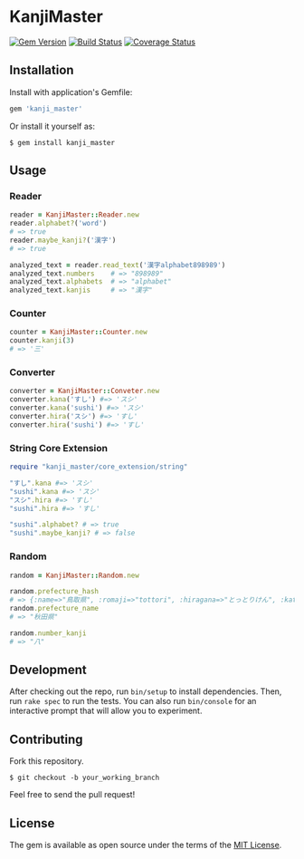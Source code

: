 # KanjiMaster

[![Gem Version](https://badge.fury.io/rb/kanji_master.svg)](https://badge.fury.io/rb/kanji_master)
[![Build Status](https://travis-ci.org/ToUMenu/kanji-master.svg?branch=master)](https://travis-ci.org/ToUMenu/kanji-master)
[![Coverage Status](https://coveralls.io/repos/github/ToUMenu/kanji-master/badge.svg?branch=master)](https://coveralls.io/github/ToUMenu/kanji-master?branch=master)

## Installation

Install with application's Gemfile:

```ruby
gem 'kanji_master'
```

Or install it yourself as:

```shell
$ gem install kanji_master
```

## Usage

### Reader

```ruby
reader = KanjiMaster::Reader.new
reader.alphabet?('word')
# => true
reader.maybe_kanji?('漢字')
# => true

analyzed_text = reader.read_text('漢字alphabet898989')
analyzed_text.numbers    # => "898989"
analyzed_text.alphabets  # => "alphabet"
analyzed_text.kanjis     # => "漢字"
```

### Counter

```ruby
counter = KanjiMaster::Counter.new
counter.kanji(3)
# => '三'
```

### Converter

```ruby
converter = KanjiMaster::Conveter.new
converter.kana('すし') #=> 'スシ'
converter.kana('sushi') #=> 'スシ'
converter.hira('スシ') #=> 'すし'
converter.hira('sushi') #=> 'すし'
```

### String Core Extension

```ruby
require "kanji_master/core_extension/string"

"すし".kana #=> 'スシ'
"sushi".kana #=> 'スシ'
"スシ".hira #=> 'すし'
"sushi".hira #=> 'すし'

"sushi".alphabet? # => true
"sushi".maybe_kanji? # => false
```

### Random

```ruby
random = KanjiMaster::Random.new

random.prefecture_hash
# => {:name=>"鳥取県", :romaji=>"tottori", :hiragana=>"とっとりけん", :katakana=>"トットリケン", :area=>"中国"}
random.prefecture_name
# => "秋田県"

random.number_kanji
# => "八"
```

## Development

After checking out the repo, run `bin/setup` to install dependencies. Then, run `rake spec` to run the tests. You can also run `bin/console` for an interactive prompt that will allow you to experiment.


## Contributing

Fork this repository.

```shell
$ git checkout -b your_working_branch
```

Feel free to send the pull request!

## License

The gem is available as open source under the terms of the [MIT License](http://opensource.org/licenses/MIT).
